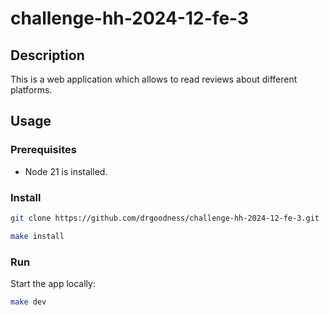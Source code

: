 # challenge-hh-2024-12-fe-3

## Description
This is a web application which allows to read reviews about different platforms.

## Usage
### Prerequisites
- Node 21 is installed.
### Install
```bash
git clone https://github.com/drgoodness/challenge-hh-2024-12-fe-3.git

make install
```
### Run
Start the app locally:
```bash
make dev
```
